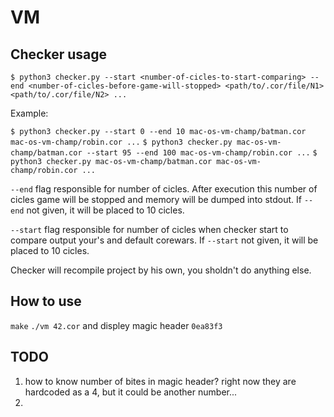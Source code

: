 # VM

## Checker usage

`$ python3 checker.py --start <number-of-cicles-to-start-comparing> --end <number-of-cicles-before-game-will-stopped> <path/to/.cor/file/N1> <path/to/.cor/file/N2> ...`

Example:

`$ python3 checker.py --start 0 --end 10 mac-os-vm-champ/batman.cor mac-os-vm-champ/robin.cor ...`
`$ python3 checker.py mac-os-vm-champ/batman.cor --start 95 --end 100 mac-os-vm-champ/robin.cor ...`
`$ python3 checker.py mac-os-vm-champ/batman.cor mac-os-vm-champ/robin.cor ...`

`--end` flag responsible for number of cicles. After execution this number of cicles game will be stopped and memory will be dumped into stdout.
If `--end` not given, it will be placed to 10 cicles.

`--start` flag responsible for number of cicles when checker start to compare output your's and default corewars.
If `--start` not given, it will be placed to 10 cicles.

Checker will recompile project by his own, you sholdn't do anything else.

## How to use
`make`
`./vm 42.cor`
and displey magic header
`0ea83f3`

## TODO
1. how to know number of bites in magic header? right now they are hardcoded as a 4, but it could be another number...
2. 